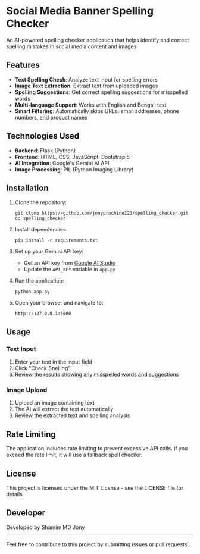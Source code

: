 # Social Media Banner Spelling Checker

An AI-powered spelling checker application that helps identify and correct spelling mistakes in social media content and images.

## Features

- **Text Spelling Check**: Analyze text input for spelling errors
- **Image Text Extraction**: Extract text from uploaded images
- **Spelling Suggestions**: Get correct spelling suggestions for misspelled words
- **Multi-language Support**: Works with English and Bengali text
- **Smart Filtering**: Automatically skips URLs, email addresses, phone numbers, and product names

## Technologies Used

- **Backend**: Flask (Python)
- **Frontend**: HTML, CSS, JavaScript, Bootstrap 5
- **AI Integration**: Google's Gemini AI API
- **Image Processing**: PIL (Python Imaging Library)

## Installation

1. Clone the repository:
   ```
   git clone https://github.com/jonyprachine123/spelling_checker.git
   cd spelling_checker
   ```

2. Install dependencies:
   ```
   pip install -r requirements.txt
   ```

3. Set up your Gemini API key:
   - Get an API key from [Google AI Studio](https://ai.google.dev/)
   - Update the `API_KEY` variable in `app.py`

4. Run the application:
   ```
   python app.py
   ```

5. Open your browser and navigate to:
   ```
   http://127.0.0.1:5000
   ```

## Usage

### Text Input
1. Enter your text in the input field
2. Click "Check Spelling"
3. Review the results showing any misspelled words and suggestions

### Image Upload
1. Upload an image containing text
2. The AI will extract the text automatically
3. Review the extracted text and spelling analysis

## Rate Limiting

The application includes rate limiting to prevent excessive API calls. If you exceed the rate limit, it will use a fallback spell checker.

## License

This project is licensed under the MIT License - see the LICENSE file for details.

## Developer

Developed by Shamim MD Jony

---

Feel free to contribute to this project by submitting issues or pull requests!
